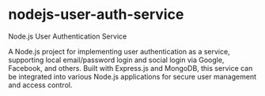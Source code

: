 # nodejs-user-auth-service
Node.js User Authentication Service

A Node.js project for implementing user authentication as a service, supporting local email/password login and social login via Google, Facebook, and others. Built with Express.js and MongoDB, this service can be integrated into various Node.js applications for secure user management and access control.
